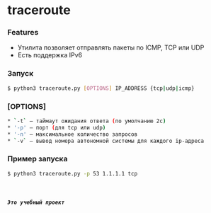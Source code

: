 # traceroute

### Features
- Утилита позволяет отправлять пакеты по ICMP, TCP или UDP
- Есть поддержка IPv6

### Запуск
```sh
$ python3 traceroute.py [OPTIONS] IP_ADDRESS {tcp|udp|icmp}
```
### [OPTIONS]
```sh
* `-t` — таймаут ожидания ответа (по умолчанию 2с)
* '-p' — порт (для tcp или udp)
* '-n' — максимальное количество запросов
* `-v` — вывод номера автономной системы для каждого ip-адреса
```

### Пример запуска
```sh
$ python3 traceroute.py -p 53 1.1.1.1 tcp
```

<br>

##### `Это учебный проект`
